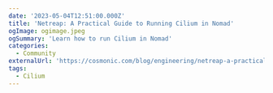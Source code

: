 ```yaml
---
date: '2023-05-04T12:51:00.000Z'
title: 'Netreap: A Practical Guide to Running Cilium in Nomad'
ogImage: ogimage.jpeg
ogSummary: 'Learn how to run Cilium in Nomad'
categories:
  - Community
externalUrl: 'https://cosmonic.com/blog/engineering/netreap-a-practical-guide-to-running-cilium-in-nomad/'
tags:
  - Cilium
---
```

